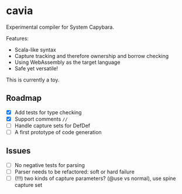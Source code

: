 # cavia

Experimental compiler for System Capybara.

Features:
- Scala-like syntax
- Capture tracking and therefore ownership and borrow checking
- Using WebAssembly as the target language
- Safe yet versatile!

This is currently a toy.

## Roadmap

- [x] Add tests for type checking
- [x] Support comments `//`
- [ ] Handle capture sets for DefDef
- [ ] A first prototype of code generation

## Issues

- [ ] No negative tests for parsing
- [ ] Parser needs to be refactored: soft or hard failure
- [ ] (!!!) two kinds of capture parameters? (@use vs normal), use spine capture set

